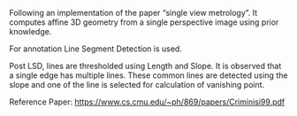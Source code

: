 Following an implementation of the paper “single view metrology”. It computes affine 3D geometry from a single perspective image using prior knowledge.

For annotation Line Segment Detection is used.

Post LSD, lines are thresholded using Length and Slope. It is observed that a single edge has multiple lines. These common lines are detected using the slope and one of the line is selected for calculation of vanishing point.

Reference Paper:
https://www.cs.cmu.edu/~ph/869/papers/Criminisi99.pdf
